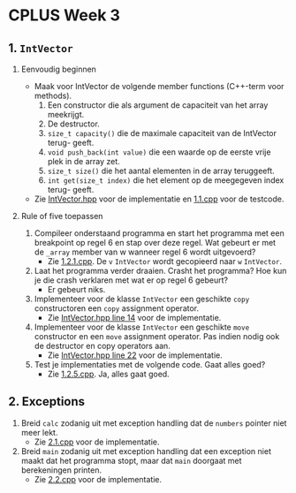 # CPLUS Week 3

## 1. `IntVector`

1. Eenvoudig beginnen

   - Maak voor IntVector de volgende member functions (C++-term voor methods).
     1. Een constructor die als argument de capaciteit van het array meekrijgt.
     2. De destructor.
     3. `size_t capacity()` die de maximale capaciteit van de IntVector terug- geeft.
     4. `void push_back(int value)` die een waarde op de eerste vrije plek in de array zet.
     5. `size_t size()` die het aantal elementen in de array teruggeeft.
     6. `int get(size_t index)` die het element op de meegegeven index terug-
        geeft.
   - Zie [IntVector.hpp](IntVector.hpp) voor de implementatie en [1.1.cpp](1.1.cpp) voor de testcode.

2. Rule of five toepassen
   1. Compileer onderstaand programma en start het programma met een breakpoint op regel 6 en stap over deze regel. Wat gebeurt er met de `_array` member van w wanneer regel 6 wordt uitgevoerd?
      - Zie [1.2.1.cpp](1.2.1.cpp). De `v` `IntVector` wordt gecopieerd naar `w` `IntVector`.
   2. Laat het programma verder draaien. Crasht het programma? Hoe kun je die crash verklaren met wat er op regel 6 gebeurt?
      - Er gebeurt niks.
   3. Implementeer voor de klasse `IntVector` een geschikte `copy` constructoren een `copy` assignment operator.
      - Zie [IntVector.hpp line 14](IntVector.hpp#L14) voor de implementatie.
   4. Implementeer voor de klasse `IntVector` een geschikte `move` constructor en een `move` assignment operator. Pas indien nodig ook de destructor en copy operators aan.
      - Zie [IntVector.hpp line 22](IntVector.hpp#L22) voor de implementatie.
   5. Test je implementaties met de volgende code. Gaat alles goed?
      - Zie [1.2.5.cpp](1.2.5.cpp). Ja, alles gaat goed.

## 2. Exceptions

1. Breid `calc` zodanig uit met exception handling dat de `numbers` pointer niet meer lekt.
   - Zie [2.1.cpp](2.1.cpp) voor de implementatie.
2. Breid `main` zodanig uit met exception handling dat een exception niet maakt dat het programma stopt, maar dat `main` doorgaat met berekeningen printen.
   - Zie [2.2.cpp](2.2.cpp) voor de implementatie.
